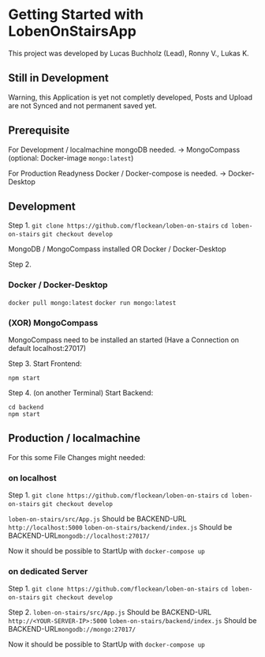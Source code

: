 # Getting Started with LobenOnStairsApp

This project was developed by Lucas Buchholz (Lead), Ronny V., Lukas K.

## Still in Development

Warning, this Application is yet not completly developed, Posts and Upload are not Synced and not permanent saved yet.


## Prerequisite

For Development / localmachine mongoDB needed. -> MongoCompass (optional: Docker-image `mongo:latest`)

For Production Readyness Docker / Docker-compose is needed. -> Docker-Desktop

## Development


Step 1.
`git clone https://github.com/flockean/loben-on-stairs`
`cd loben-on-stairs`
`git checkout develop`


MongoDB / MongoCompass installed OR Docker / Docker-Desktop

Step 2.
### Docker / Docker-Desktop

`docker pull mongo:latest`
`docker run mongo:latest`

### (XOR) MongoCompass

MongoCompass need to be installed an started (Have a Connection on default localhost:27017)

Step 3.
Start Frontend:
```
npm start
```

Step 4. (on another Terminal)
Start Backend:
```
cd backend
npm start
```


## Production / localmachine
For this some File Changes might needed:
### on localhost

Step 1.
`git clone https://github.com/flockean/loben-on-stairs`
`cd loben-on-stairs`
`git checkout develop`

`loben-on-stairs/src/App.js` Should be BACKEND-URL `http://localhost:5000`
`loben-on-stairs/backend/index.js` Should be BACKEND-URL`mongodb://localhost:27017/`

Now it should be possible to StartUp with `docker-compose up`

### on dedicated Server


Step 1.
`git clone https://github.com/flockean/loben-on-stairs`
`cd loben-on-stairs`
`git checkout develop`


Step 2.
`loben-on-stairs/src/App.js` Should be BACKEND-URL `http://<YOUR-SERVER-IP>:5000`
`loben-on-stairs/backend/index.js` Should be BACKEND-URL`mongodb://mongo:27017/`

Now it should be possible to StartUp with `docker-compose up`
